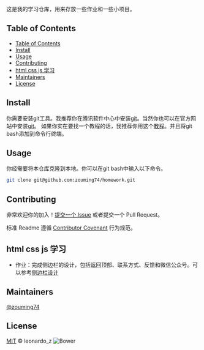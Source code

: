 这是我的学习仓库，用来存放一些作业和一些小项目。


## Table of Contents
- [Table of Contents](#table-of-contents)
- [Install](#install)
- [Usage](#usage)
- [Contributing](#contributing)
- [html css js 学习](#html-css-js-学习)
- [Maintainers](#maintainers)
- [License](#license)
## Install 
你需要安装git工具。我推荐你在腾讯软件中心中安装[git](https://pc.qq.com/detail/13/detail_22693.html)。当然你也可以在官方网站中安装[git](https://git-scm.com/download)。
如果你实在要找一个教程的话，我推荐你用这个[教程](https://blog.csdn.net/mukes/article/details/115693833)。并且将git bash添加到命令行终端。

## Usage
你经需要将本仓库克隆到本地。你可以在git bash中输入以下命令。
```sh
git clone git@github.com:zouming74/homework.git
```
## Contributing
非常欢迎你的加入！[提交一个 Issue](https://github.com/RichardLitt/standard-readme/issues/new) 或者提交一个 Pull Request。


标准 Readme 遵循 [Contributor Covenant](http://contributor-covenant.org/version/1/3/0/) 行为规范。

## html css js 学习

- 作业：完成侧边栏的设计，包括返回顶部、联系方式、反馈和微信公众号。可以参考[侧边栏设计](/week6/0407.html)

## Maintainers
[@zouming74](https://github.com/zouming74)

## License
[MIT](LICENSE) © leonardo_z
![Bower](https://img.shields.io/badge/license-MIT-green)
